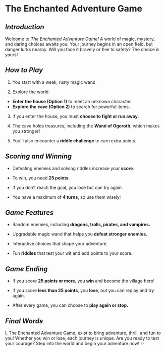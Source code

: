 # The Enchanted Adventure Game

## *Introduction*

Welcome to *The Enchanted Adventure Game!* A world of magic, mystery, and daring choices awaits you. Your journey begins in an open field, but danger lurks nearby. Will you face it bravely or flee to safety? The choice is yours!

## *How to Play*

1. You start with a weak, rusty magic wand.

2. Explore the world:

- **Enter the house (Option 1)** to meet an unknown character.
- **Explore the cave (Option 2)** to search for powerful items.


3. If you enter the house, you must **choose to fight or run away**.

4. The cave holds treasures, including the **Wand of Ogoroth**, which makes you stronger!

5. You’ll also encounter a **riddle challenge** to earn extra points.

## *Scoring and Winning*
- Defeating enemies and solving riddles increase your **score**.

- To win, you need **25 points**.

- If you don’t reach the goal, you lose but can try again.

- You have a maximum of **4 turns**, so use them wisely!

## *Game Features*

- Random enemies, including **dragons, trolls, pirates, and vampires.**

- Upgradable magic wand that helps you **defeat stronger enemies.**

- Interactive choices that shape your adventure.

- Fun **riddles** that test your wit and add points to your score.

## *Game Ending*

- If you score **25 points or more**, you **win** and become the village hero!

- If you score **less than 25 points**, you **lose**, but you can replay and try again.

- After every game, you can choose to **play again or stop.**

## *Final Words*

I, The Enchanted Adventure Game, exist to bring adventure, thrill, and fun to you! Whether you win or lose, each journey is unique. Are you ready to test your courage? Step into the world and begin your adventure now! ✨
